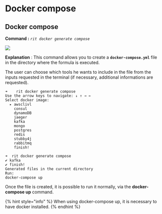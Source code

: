 # Docker compose

## Docker compose

**Command :** _`rit docker generate compose`_

![](https://lh6.googleusercontent.com/X5kec7ahhVEKNLx8CBJZhZuX7c_yiDcRe4ZJuEcziuGYMgunrFtx82Kq56SNti6DQsB9FK0iNSOG4ALQ-qAbC6TFVllIsksWuQpeRe0jZoDO-1Bmfp2QTvyFloAyFvFG42_O0NWN)

**Explanation** : This command allows you to create a **`docker-compose.yml`** file in the directory where the formula is executed. 

The user can choose which tools he wants to include in the file from the inputs requested in the terminal \(if necessary, additional informations are requested\). 

```text
➜    rit docker generate compose
Use the arrow keys to navigate: ↓ ↑ → ←
Select docker image:
  ▸ awsclivl
    consul
    dynamoDB
    jaeger
    kafka
    mongo
    postgres
    redis
    stubby4j
    rabbitmq
    finish!
```

```text
➜  rit docker generate compose
✔ kafka
✔ finish!
Generated files in the current directory
Run:
docker-compose up
```

Once the file is created, it is possible to run it normally, via the **docker-compose up** command.

{% hint style="info" %}
When using docker-compose up, it is necessary to have docker installed. 
{% endhint %}

